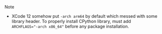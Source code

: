 Note

- XCode 12 somehow put `-arch arm64` by default which messed with some library header. To properly install CPython library, must add `ARCHFLAGS="-arch x86_64"` before any package installation. 